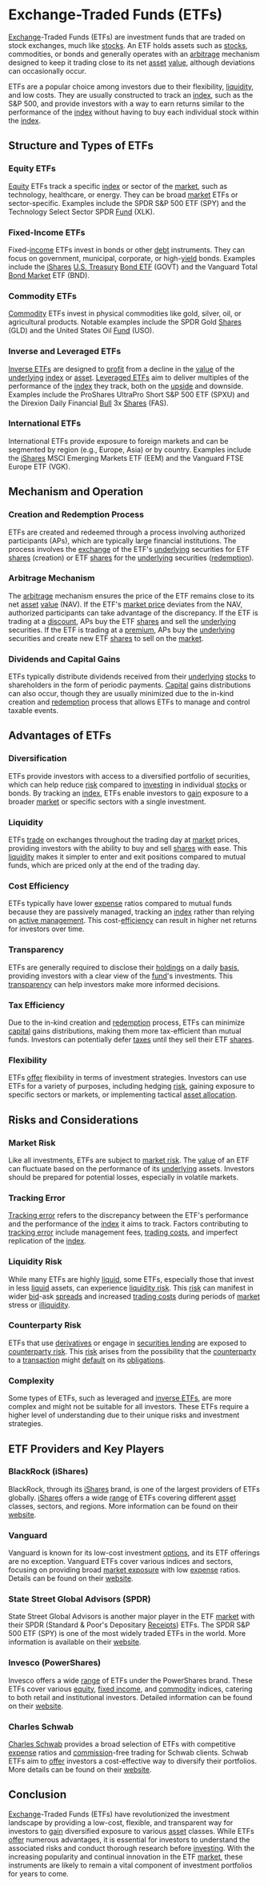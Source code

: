 # Exchange-Traded Funds (ETFs)

[Exchange](../e/exchange.md)-Traded Funds (ETFs) are investment funds that are traded on stock exchanges, much like [stocks](../s/stock.md). An ETF holds assets such as [stocks](../s/stock.md), commodities, or bonds and generally operates with an [arbitrage](../a/arbitrage.md) mechanism designed to keep it trading close to its net [asset](../a/asset.md) [value](../v/value.md), although deviations can occasionally occur.

ETFs are a popular choice among investors due to their flexibility, [liquidity](../l/liquidity.md), and low costs. They are usually constructed to track an [index](../i/index.md), such as the S&P 500, and provide investors with a way to earn returns similar to the performance of the [index](../i/index.md) without having to buy each individual stock within the [index](../i/index.md).

## Structure and Types of ETFs

### Equity ETFs
[Equity](../e/equity.md) ETFs track a specific [index](../i/index.md) or sector of the [market](../m/market.md), such as technology, healthcare, or energy. They can be broad [market](../m/market.md) ETFs or sector-specific. Examples include the SPDR S&P 500 ETF (SPY) and the Technology Select Sector SPDR [Fund](../f/fund.md) (XLK).

### Fixed-Income ETFs
Fixed-[income](../i/income.md) ETFs invest in bonds or other [debt](../d/debt.md) instruments. They can focus on government, municipal, corporate, or high-[yield](../y/yield.md) bonds. Examples include the [iShares](../i/ishares.md) [U.S. Treasury](../u/u.s._treasury.md) [Bond ETF](../b/bond_etf.md) (GOVT) and the Vanguard Total [Bond Market](../b/bond_market.md) ETF (BND).

### Commodity ETFs
[Commodity](../c/commodity.md) ETFs invest in physical commodities like gold, silver, oil, or agricultural products. Notable examples include the SPDR Gold [Shares](../s/shares.md) (GLD) and the United States Oil [Fund](../f/fund.md) (USO).

### Inverse and Leveraged ETFs
[Inverse ETFs](../i/inverse_etfs.md) are designed to [profit](../p/profit.md) from a decline in the [value](../v/value.md) of the [underlying](../u/underlying.md) [index](../i/index.md) or [asset](../a/asset.md). [Leveraged ETFs](../l/leveraged_etfs.md) aim to deliver multiples of the performance of the [index](../i/index.md) they track, both on the [upside](../u/upside.md) and downside. Examples include the ProShares UltraPro Short S&P 500 ETF (SPXU) and the Direxion Daily Financial [Bull](../b/bull.md) 3x [Shares](../s/shares.md) (FAS).

### International ETFs
International ETFs provide exposure to foreign markets and can be segmented by region (e.g., Europe, Asia) or by country. Examples include the [iShares](../i/ishares.md) MSCI Emerging Markets ETF (EEM) and the Vanguard FTSE Europe ETF (VGK).

## Mechanism and Operation

### Creation and Redemption Process
ETFs are created and redeemed through a process involving authorized participants (APs), which are typically large financial institutions. The process involves the [exchange](../e/exchange.md) of the ETF's [underlying](../u/underlying.md) securities for ETF [shares](../s/shares.md) (creation) or ETF [shares](../s/shares.md) for the [underlying](../u/underlying.md) securities ([redemption](../r/redemption.md)).

### Arbitrage Mechanism
The [arbitrage](../a/arbitrage.md) mechanism ensures the price of the ETF remains close to its net [asset](../a/asset.md) [value](../v/value.md) (NAV). If the ETF's [market price](../m/market_price.md) deviates from the NAV, authorized participants can take advantage of the discrepancy. If the ETF is trading at a [discount](../d/discount.md), APs buy the ETF [shares](../s/shares.md) and sell the [underlying](../u/underlying.md) securities. If the ETF is trading at a [premium](../p/premium.md), APs buy the [underlying](../u/underlying.md) securities and create new ETF [shares](../s/shares.md) to sell on the [market](../m/market.md).

### Dividends and Capital Gains
ETFs typically distribute dividends received from their [underlying](../u/underlying.md) [stocks](../s/stock.md) to shareholders in the form of periodic payments. [Capital](../c/capital.md) gains distributions can also occur, though they are usually minimized due to the in-kind creation and [redemption](../r/redemption.md) process that allows ETFs to manage and control taxable events.

## Advantages of ETFs

### Diversification
ETFs provide investors with access to a diversified portfolio of securities, which can help reduce [risk](../r/risk.md) compared to [investing](../i/investing.md) in individual [stocks](../s/stock.md) or bonds. By tracking an [index](../i/index.md), ETFs enable investors to [gain](../g/gain.md) exposure to a broader [market](../m/market.md) or specific sectors with a single investment.

### Liquidity
ETFs [trade](../t/trade.md) on exchanges throughout the trading day at [market](../m/market.md) prices, providing investors with the ability to buy and sell [shares](../s/shares.md) with ease. This [liquidity](../l/liquidity.md) makes it simpler to enter and exit positions compared to mutual funds, which are priced only at the end of the trading day.

### Cost Efficiency
ETFs typically have lower [expense](../e/expense.md) ratios compared to mutual funds because they are passively managed, tracking an [index](../i/index.md) rather than relying on [active management](../a/active_management.md). This cost-[efficiency](../e/efficiency.md) can result in higher net returns for investors over time.

### Transparency
ETFs are generally required to disclose their [holdings](../h/holdings.md) on a daily [basis](../b/basis.md), providing investors with a clear view of the [fund](../f/fund.md)'s investments. This [transparency](../t/transparency.md) can help investors make more informed decisions.

### Tax Efficiency
Due to the in-kind creation and [redemption](../r/redemption.md) process, ETFs can minimize [capital](../c/capital.md) gains distributions, making them more tax-efficient than mutual funds. Investors can potentially defer [taxes](../t/taxes.md) until they sell their ETF [shares](../s/shares.md).

### Flexibility
ETFs [offer](../o/offer.md) flexibility in terms of investment strategies. Investors can use ETFs for a variety of purposes, including hedging [risk](../r/risk.md), gaining exposure to specific sectors or markets, or implementing tactical [asset allocation](../a/asset_allocation.md).

## Risks and Considerations

### Market Risk
Like all investments, ETFs are subject to [market risk](../m/market_risk.md). The [value](../v/value.md) of an ETF can fluctuate based on the performance of its [underlying](../u/underlying.md) assets. Investors should be prepared for potential losses, especially in volatile markets.

### Tracking Error
[Tracking error](../t/tracking_error.md) refers to the discrepancy between the ETF's performance and the performance of the [index](../i/index.md) it aims to track. Factors contributing to [tracking error](../t/tracking_error.md) include management fees, [trading costs](../t/trading_costs.md), and imperfect replication of the [index](../i/index.md). 

### Liquidity Risk
While many ETFs are highly [liquid](../l/liquid.md), some ETFs, especially those that invest in less [liquid](../l/liquid.md) assets, can experience [liquidity risk](../l/liquidity_risk.md). This [risk](../r/risk.md) can manifest in wider [bid](../b/bid.md)-ask [spreads](../s/spreads.md) and increased [trading costs](../t/trading_costs.md) during periods of [market](../m/market.md) stress or [illiquidity](../i/illiquid.md).

### Counterparty Risk
ETFs that use [derivatives](../d/derivatives.md) or engage in [securities lending](../s/securities_lending.md) are exposed to [counterparty risk](../c/counterparty_risk.md). This [risk](../r/risk.md) arises from the possibility that the [counterparty](../c/counterparty.md) to a [transaction](../t/transaction.md) might [default](../d/default.md) on its [obligations](../o/obligation.md).

### Complexity
Some types of ETFs, such as leveraged and [inverse ETFs](../i/inverse_etfs.md), are more complex and might not be suitable for all investors. These ETFs require a higher level of understanding due to their unique risks and investment strategies.

## ETF Providers and Key Players

### BlackRock (iShares)
BlackRock, through its [iShares](../i/ishares.md) brand, is one of the largest providers of ETFs globally. [iShares](../i/ishares.md) offers a wide [range](../r/range.md) of ETFs covering different [asset](../a/asset.md) classes, sectors, and regions. More information can be found on their [website](https://www.ishares.com).

### Vanguard
Vanguard is known for its low-cost investment [options](../o/options.md), and its ETF offerings are no exception. Vanguard ETFs cover various indices and sectors, focusing on providing broad [market exposure](../m/market_exposure.md) with low [expense](../e/expense.md) ratios. Details can be found on their [website](https://investor.vanguard.com/etf/).

### State Street Global Advisors (SPDR)
State Street Global Advisors is another major player in the ETF [market](../m/market.md) with their SPDR (Standard & Poor's Depositary [Receipts](../r/receipt.md)) ETFs. The SPDR S&P 500 ETF (SPY) is one of the most widely traded ETFs in the world. More information is available on their [website](https://www.ssga.com/spdr).

### Invesco (PowerShares)
Invesco offers a wide [range](../r/range.md) of ETFs under the PowerShares brand. These ETFs cover various [equity](../e/equity.md), [fixed income](../f/fixed_income.md), and [commodity](../c/commodity.md) indices, catering to both retail and institutional investors. Detailed information can be found on their [website](https://www.invesco.com/us/financial-products/etfs).

### Charles Schwab
[Charles Schwab](../c/charles_schwab.md) provides a broad selection of ETFs with competitive [expense](../e/expense.md) ratios and [commission](../c/commission.md)-free trading for Schwab clients. Schwab ETFs aim to [offer](../o/offer.md) investors a cost-effective way to diversify their portfolios. More details can be found on their [website](https://www.schwab.com/etfs).

## Conclusion

[Exchange](../e/exchange.md)-Traded Funds (ETFs) have revolutionized the investment landscape by providing a low-cost, flexible, and transparent way for investors to [gain](../g/gain.md) diversified exposure to various [asset](../a/asset.md) classes. While ETFs [offer](../o/offer.md) numerous advantages, it is essential for investors to understand the associated risks and conduct thorough research before [investing](../i/investing.md). With the increasing popularity and continual innovation in the ETF [market](../m/market.md), these instruments are likely to remain a vital component of investment portfolios for years to come.
